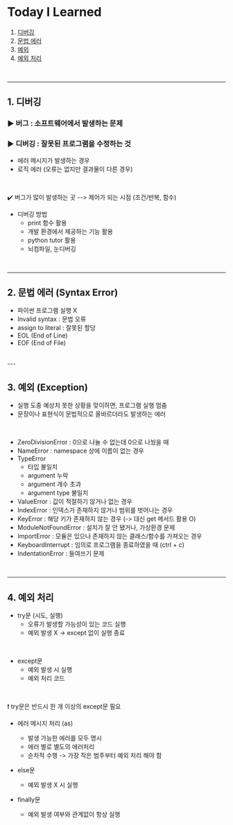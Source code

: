 # Today I Learned
1. [디버깅](#1-디버깅)
2. [문법 에러](#2-문법-에러-syntax-error)
3. [예외](#3-예외-exception)
4. [예외 처리](#4-예외-처리)



<br/>

---
## 1. 디버깅
### ▶️ 버그 : 소프트웨어에서 발생하는 문제
### ▶️ 디버깅 : 잘못된 프로그램을 수정하는 것
- 에러 메시지가 발생하는 경우
- 로직 에러 (오류는 없지만 결과물이 다른 경우)
<br/>

✔️ 버그가 많이 발생하는 곳 --> 제어가 되는 시점 (조건/반복, 함수)
<br/>
  
- 디버깅 방법
  - print 함수 활용
  - 개발 환경에서 제공하는 기능 활용
  - python tutor 활용
  - 뇌컴파일, 눈디버깅

<br/>

---
## 2. 문법 에러 (Syntax Error)
- 파이썬 프로그램 실행 X
- Invalid syntax : 문법 오류
- assign to literal : 잘못된 할당
- EOL (End of Line)
- EOF (End of File)

<br/>
---

## 3. 예외 (Exception)
- 실행 도중 예상치 못한 상황을 맞이하면, 프로그램 실행 멈춤
- 문장이나 표현식이 문법적으로 올바르더라도 발생하는 에러
<br/>

- ZeroDivisionError : 0으로 나눌 수 없는데 0으로 나눴을 때
- NameError : namespace 상에 이름이 없는 경우
- TypeError
  - 타입 불일치
  - argument 누락
  - argument 개수 초과
  - argument type 불일치
- ValueError : 값이 적절하기 않거나 없는 경우
- IndexError : 인덱스가 존재하지 않거나 범위를 벗어나는 경우
- KeyError : 해당 키가 존재하지 않는 경우 (-> 대신 get 메서드 활용 O)
- ModuleNotFoundError : 설치가 잘 안 됐거나, 가상환경 문제
- ImportError : 모듈은 있으나 존재하지 않는 클래스/함수를 가져오는 경우
- KeyboardInterrupt : 임의로 프로그램을 종료하였을 때 (ctrl + c)
- IndentationError : 들여쓰기 문제

<br/>

---

## 4. 예외 처리

- try문 (시도, 실행)
  - 오류가 발생할 가능성이 있는 코드 실행
  - 예외 발생 X -> except 없이 실행 종료
<br/>

- except문
  - 예외 발생 시 실행
  - 예외 처리 코드
<br/>

❗ try문은 반드시 한 개 이상의 except문 필요
<br/>

- 에러 메시지 처리 (as)
  - 발생 가능한 에러를 모두 명시
  - 에러 별로 별도의 에러처리
  - 순차적 수행 -> 가장 작은 범주부터 예외 처리 해야 함

- else문
  - 예외 발생 X 시 실행

- finally문
  - 예외 발생 여부와 관계없이 항상 실행

